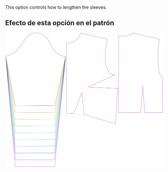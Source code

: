 
This option controls how to lengthen the sleeves.


## Efecto de esta opción en el patrón
![This image shows the effect of this option by superimposing several variants that have a different value for this option](breanna_sleevelengthbonus_sample.svg "Effect of this option on the pattern")
